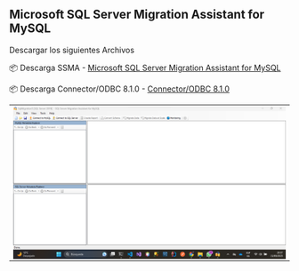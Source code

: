 ## Microsoft SQL Server Migration Assistant for MySQL

Descargar los siguientes Archivos

📦 Descarga SSMA - [Microsoft SQL Server Migration Assistant for MySQL](https://www.microsoft.com/en-US/download/details.aspx?id=54257)

📦 Descarga Connector/ODBC 8.1.0 - [Connector/ODBC 8.1.0](https://dev.mysql.com/downloads/connector/odbc/)

<table align="center">
  <tr>
    <td align="center" style="padding=0;width=50%;">
      <img align="center" style="padding=0;" src="../images/SSMA.png" />
    </td>
  </tr>
</table>